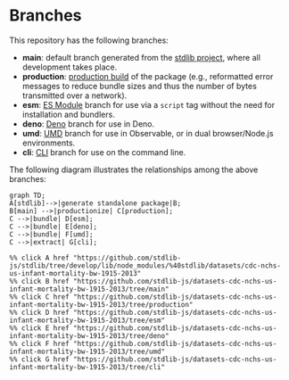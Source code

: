 <!--

@license Apache-2.0

Copyright (c) 2023 The Stdlib Authors.

Licensed under the Apache License, Version 2.0 (the "License");
you may not use this file except in compliance with the License.
You may obtain a copy of the License at

    http://www.apache.org/licenses/LICENSE-2.0

Unless required by applicable law or agreed to in writing, software
distributed under the License is distributed on an "AS IS" BASIS,
WITHOUT WARRANTIES OR CONDITIONS OF ANY KIND, either express or implied.
See the License for the specific language governing permissions and
limitations under the License.

-->

# Branches

This repository has the following branches:

-   **main**: default branch generated from the [stdlib project][stdlib-url], where all development takes place.
-   **production**: [production build][production-url] of the package (e.g., reformatted error messages to reduce bundle sizes and thus the number of bytes transmitted over a network).
-   **esm**: [ES Module][esm-url] branch for use via a `script` tag without the need for installation and bundlers.
-   **deno**: [Deno][deno-url] branch for use in Deno.
-   **umd**: [UMD][umd-url] branch for use in Observable, or in dual browser/Node.js environments.
-   **cli**: [CLI][cli-url] branch for use on the command line.

The following diagram illustrates the relationships among the above branches:

```mermaid
graph TD;
A[stdlib]-->|generate standalone package|B;
B[main] -->|productionize| C[production];
C -->|bundle| D[esm];
C -->|bundle| E[deno];
C -->|bundle| F[umd];
C -->|extract| G[cli];

%% click A href "https://github.com/stdlib-js/stdlib/tree/develop/lib/node_modules/%40stdlib/datasets/cdc-nchs-us-infant-mortality-bw-1915-2013"
%% click B href "https://github.com/stdlib-js/datasets-cdc-nchs-us-infant-mortality-bw-1915-2013/tree/main"
%% click C href "https://github.com/stdlib-js/datasets-cdc-nchs-us-infant-mortality-bw-1915-2013/tree/production"
%% click D href "https://github.com/stdlib-js/datasets-cdc-nchs-us-infant-mortality-bw-1915-2013/tree/esm"
%% click E href "https://github.com/stdlib-js/datasets-cdc-nchs-us-infant-mortality-bw-1915-2013/tree/deno"
%% click F href "https://github.com/stdlib-js/datasets-cdc-nchs-us-infant-mortality-bw-1915-2013/tree/umd"
%% click G href "https://github.com/stdlib-js/datasets-cdc-nchs-us-infant-mortality-bw-1915-2013/tree/cli"
```

[stdlib-url]: https://github.com/stdlib-js/stdlib/tree/develop/lib/node_modules/%40stdlib/datasets/cdc-nchs-us-infant-mortality-bw-1915-2013
[production-url]: https://github.com/stdlib-js/datasets-cdc-nchs-us-infant-mortality-bw-1915-2013/tree/production
[deno-url]: https://github.com/stdlib-js/datasets-cdc-nchs-us-infant-mortality-bw-1915-2013/tree/deno
[umd-url]: https://github.com/stdlib-js/datasets-cdc-nchs-us-infant-mortality-bw-1915-2013/tree/umd
[esm-url]: https://github.com/stdlib-js/datasets-cdc-nchs-us-infant-mortality-bw-1915-2013/tree/esm
[cli-url]: https://github.com/stdlib-js/datasets-cdc-nchs-us-infant-mortality-bw-1915-2013/tree/cli